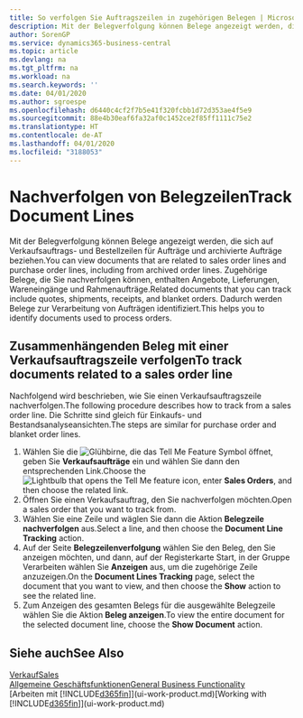 ```yaml
---
title: So verfolgen Sie Auftragszeilen in zugehörigen Belegen | Microsoft Docs
description: Mit der Belegverfolgung können Belege angezeigt werden, die sich auf Verkaufsauftrags- und Bestellzeilen für Aufträge und archivierte Aufträge beziehen. Zugehörige Belege, die Sie nachverfolgen können, enthalten Angebote, Lieferungen, Wareneingänge und Rahmenaufträge. Dadurch werden Belege zur Verarbeitung von Aufträgen identifiziert.
author: SorenGP
ms.service: dynamics365-business-central
ms.topic: article
ms.devlang: na
ms.tgt_pltfrm: na
ms.workload: na
ms.search.keywords: ''
ms.date: 04/01/2020
ms.author: sgroespe
ms.openlocfilehash: d6440c4cf2f7b5e41f320fcbb1d72d353ae4f5e9
ms.sourcegitcommit: 88e4b30eaf6fa32af0c1452ce2f85ff1111c75e2
ms.translationtype: HT
ms.contentlocale: de-AT
ms.lasthandoff: 04/01/2020
ms.locfileid: "3188053"
---
```

# <a name="track-document-lines"></a><span data-ttu-id="076aa-105">Nachverfolgen von Belegzeilen</span><span class="sxs-lookup"><span data-stu-id="076aa-105">Track Document Lines</span></span>
<span data-ttu-id="076aa-106">Mit der Belegverfolgung können Belege angezeigt werden, die sich auf Verkaufsauftrags- und Bestellzeilen für Aufträge und archivierte Aufträge beziehen.</span><span class="sxs-lookup"><span data-stu-id="076aa-106">You can view documents that are related to sales order lines and purchase order lines, including from archived order lines.</span></span> <span data-ttu-id="076aa-107">Zugehörige Belege, die Sie nachverfolgen können, enthalten Angebote, Lieferungen, Wareneingänge und Rahmenaufträge.</span><span class="sxs-lookup"><span data-stu-id="076aa-107">Related documents that you can track include quotes, shipments, receipts, and blanket orders.</span></span> <span data-ttu-id="076aa-108">Dadurch werden Belege zur Verarbeitung von Aufträgen identifiziert.</span><span class="sxs-lookup"><span data-stu-id="076aa-108">This helps you to identify documents used to process orders.</span></span>  

## <a name="to-track-documents-related-to-a-sales-order-line"></a><span data-ttu-id="076aa-109">Zusammenhängenden Beleg mit einer Verkaufsauftragszeile verfolgen</span><span class="sxs-lookup"><span data-stu-id="076aa-109">To track documents related to a sales order line</span></span>
<span data-ttu-id="076aa-110">Nachfolgend wird beschrieben, wie Sie einen Verkaufsauftragszeile nachverfolgen.</span><span class="sxs-lookup"><span data-stu-id="076aa-110">The following procedure describes how to track from a sales order line.</span></span> <span data-ttu-id="076aa-111">Die Schritte sind gleich für Einkaufs- und Bestandsanalyseansichten.</span><span class="sxs-lookup"><span data-stu-id="076aa-111">The steps are similar for purchase order and blanket order lines.</span></span>

1.  <span data-ttu-id="076aa-112">Wählen Sie die ![Glühbirne, die das Tell Me Feature](media/ui-search/search_small.png "Tell Me-Funktion") Symbol öffnet, geben Sie **Verkaufsaufträge** ein und wählen Sie dann den entsprechenden Link.</span><span class="sxs-lookup"><span data-stu-id="076aa-112">Choose the ![Lightbulb that opens the Tell Me feature](media/ui-search/search_small.png "Tell me what you want to do") icon, enter **Sales Orders**, and then choose the related link.</span></span>  
2.  <span data-ttu-id="076aa-113">Öffnen Sie einen Verkaufsauftrag, den Sie nachverfolgen möchten.</span><span class="sxs-lookup"><span data-stu-id="076aa-113">Open a sales order that you want to track from.</span></span>  
3.  <span data-ttu-id="076aa-114">Wählen Sie eine Zeile und wäglen Sie dann die Aktion **Belegzeile nachverfolgen** aus.</span><span class="sxs-lookup"><span data-stu-id="076aa-114">Select a line, and then choose the **Document Line Tracking** action.</span></span>
4. <span data-ttu-id="076aa-115">Auf der Seite **Belegzeilenverfolgung** wählen Sie den Beleg, den Sie anzeigen möchten, und dann, auf der Registerkarte Start, in der Gruppe Verarbeiten wählen Sie **Anzeigen** aus, um die zugehörige Zeile anzuzeigen.</span><span class="sxs-lookup"><span data-stu-id="076aa-115">On the **Document Lines Tracking** page, select the document that you want to view, and then choose the **Show** action to see the related line.</span></span>
5. <span data-ttu-id="076aa-116">Zum Anzeigen des gesamten Belegs für die ausgewählte Belegzeile wählen Sie die Aktion **Beleg anzeigen**.</span><span class="sxs-lookup"><span data-stu-id="076aa-116">To view the entire document for the selected document line, choose the **Show Document** action.</span></span>

## <a name="see-also"></a><span data-ttu-id="076aa-117">Siehe auch</span><span class="sxs-lookup"><span data-stu-id="076aa-117">See Also</span></span>
[<span data-ttu-id="076aa-118">Verkauf</span><span class="sxs-lookup"><span data-stu-id="076aa-118">Sales</span></span>](sales-manage-sales.md)  
[<span data-ttu-id="076aa-119">Allgemeine Geschäftsfunktionen</span><span class="sxs-lookup"><span data-stu-id="076aa-119">General Business Functionality</span></span>](ui-across-business-areas.md)  
<span data-ttu-id="076aa-120">[Arbeiten mit [!INCLUDE[d365fin](includes/d365fin_md.md)]](ui-work-product.md)</span><span class="sxs-lookup"><span data-stu-id="076aa-120">[Working with [!INCLUDE[d365fin](includes/d365fin_md.md)]](ui-work-product.md)</span></span>
